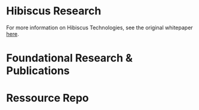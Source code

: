 # Hibiscus Research

For more information on Hibiscus Technologies, see the original whitepaper [here](./Research/Whitepaper_001.md).

# Foundational Research & Publications

# Ressource Repo


